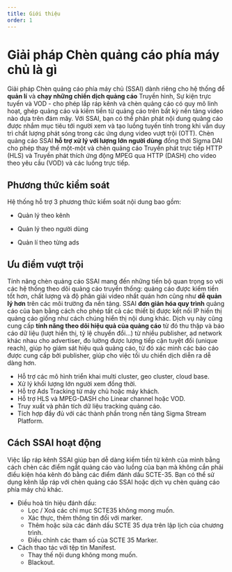 ```yaml
---
title: Giới thiệu
order: 1
---
```

# Giải pháp Chèn quảng cáo phía máy chủ là gì
Giải pháp Chèn quảng cáo phía máy chủ (SSAI) dành riêng cho hệ thống để **quản lí** và **chạy những chiến dịch quảng cáo** Truyền hình, Sự kiện trực tuyến và VOD - cho phép lắp ráp kênh và chèn quảng cáo có quy mô linh hoạt, ghép quảng cáo và kiếm tiền từ quảng cáo trên bất kỳ nền tảng video nào dựa trên đám mây. Với SSAI, bạn có thể phân phát nội dung quảng cáo được nhắm mục tiêu tới người xem và tạo luồng tuyến tính trong khi vẫn duy trì chất lượng phát sóng trong các ứng dụng video vượt trội (OTT). Chèn quảng cáo SSAI **hỗ trợ xử lý với lượng lớn người dùng** đồng thời Sigma DAI cho phép thay thế một-một và chèn quảng cáo Truyền phát trực tiếp HTTP (HLS) và Truyền phát thích ứng động MPEG qua HTTP (DASH) cho video theo yêu cầu (VOD) và các luồng trực tiếp.

## Phương thức kiểm soát

Hệ thống hỗ trợ 3 phương thức kiểm soát nội dung bao gồm:

* Quản lý theo kênh

* Quản lý theo người dùng

* Quản lí theo từng ads
## Ưu điểm vượt trội

Tính năng chèn quảng cáo SSAI mang đến những tiến bộ quan trọng so với các hệ thống theo dõi quảng cáo truyền thống: quảng cáo được kiếm tiền tốt hơn, chất lượng và độ phân giải video nhất quán hơn cũng như **dễ quản lý hơn** trên các môi trường đa nền tảng. SSAI **đơn giản hóa quy trình** quảng cáo của bạn bằng cách cho phép tất cả các thiết bị được kết nối IP hiển thị quảng cáo giống như cách chúng hiển thị nội dung khác. Dịch vụ này cũng cung cấp **tính năng theo dõi hiệu quả của quảng cáo** từ đó thu thập và báo cáo dữ liệu (lượt hiển thị, tỷ lệ chuyển đổi…) từ nhiều publisher, ad network khác nhau cho advertiser, đo lường được lượng tiếp cận tuyệt đối (unique reach),  giúp họ giám sát hiệu quả quảng cáo, từ đó xác minh các báo cáo được cung cấp bởi publisher, giúp cho việc tối ưu chiến dịch diễn ra dễ dàng hơn.
* Hỗ trợ các mô hình triển khai multi cluster, geo cluster, cloud base.
* Xử lý khối lượng lớn người xem đồng thời.
* Hỗ trợ Ads Tracking từ máy chủ hoặc máy khách.
* Hỗ trợ HLS và MPEG-DASH cho Linear channel hoặc VOD.
* Truy xuất và phân tích dữ liệu tracking quảng cáo.
* Tích hợp đầy đủ với các thành phần trong nền tảng Sigma Stream Platform.
## Cách SSAI hoạt động
Việc lắp ráp kênh SSAI giúp bạn dễ dàng kiếm tiền từ kênh của mình bằng cách chèn các điểm ngắt quảng cáo vào luồng của bạn mà không cần phải điều kiện hóa kênh đó bằng các điểm đánh dấu SCTE-35. Bạn có thể sử dụng kênh lắp ráp với chèn quảng cáo SSAI hoặc dịch vụ chèn quảng cáo phía máy chủ khác.
* Điều hoà tín hiệu đánh dấu:
    * Lọc / Xoá các chỉ mục SCTE35 không mong muốn.
    * Xác thực, thêm thông tin đối với marker.
    * Thêm hoặc sửa các đánh dấu SCTE 35 dựa trên lập lịch của chương trình.
    * Điều chỉnh các tham số của SCTE 35 Marker.
* Cách thao tác với tệp tin Manifest.
    * Thay thế nội dung không mong muốn.
    * Blackout.

